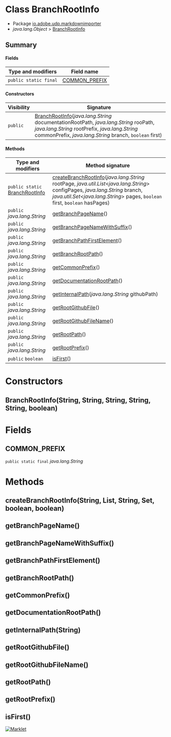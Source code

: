 # Class BranchRootInfo

* Package [io.adobe.udp.markdownimporter](README.html)
* *java.lang.Object* > [BranchRootInfo](BranchRootInfo.html)




## Summary
#### Fields
| Type and modifiers | Field name |
| --- | --- |
| `public static final` | [COMMON_PREFIX](#common_prefix) |

#### Constructors
| Visibility | Signature |
| --- | --- |
| `public` | [BranchRootInfo](#branchrootinfostring-string-string-string-string-boolean)(*java.lang.String* documentationRootPath, *java.lang.String* rooPath, *java.lang.String* rootPrefix, *java.lang.String* commonPrefix, *java.lang.String* branch, `boolean` first) |

#### Methods
| Type and modifiers | Method signature |
| --- | --- |
| `public static` [BranchRootInfo](BranchRootInfo.html) | [createBranchRootInfo](#createbranchrootinfostring-list-string-set-boolean-boolean)(*java.lang.String* rootPage, *java.util.List*<*java.lang.String*> configPages, *java.lang.String* branch, *java.util.Set*<*java.lang.String*> pages, `boolean` first, `boolean` hasPages) |
| `public` *java.lang.String* | [getBranchPageName](#getbranchpagename)() |
| `public` *java.lang.String* | [getBranchPageNameWithSuffix](#getbranchpagenamewithsuffix)() |
| `public` *java.lang.String* | [getBranchPathFirstElement](#getbranchpathfirstelement)() |
| `public` *java.lang.String* | [getBranchRootPath](#getbranchrootpath)() |
| `public` *java.lang.String* | [getCommonPrefix](#getcommonprefix)() |
| `public` *java.lang.String* | [getDocumentationRootPath](#getdocumentationrootpath)() |
| `public` *java.lang.String* | [getInternalPath](#getinternalpathstring)(*java.lang.String* githubPath) |
| `public` *java.lang.String* | [getRootGithubFile](#getrootgithubfile)() |
| `public` *java.lang.String* | [getRootGithubFileName](#getrootgithubfilename)() |
| `public` *java.lang.String* | [getRootPath](#getrootpath)() |
| `public` *java.lang.String* | [getRootPrefix](#getrootprefix)() |
| `public` `boolean` | [isFirst](#isfirst)() |



# Constructors
## BranchRootInfo(String, String, String, String, String, boolean)





# Fields
## COMMON_PREFIX
`public static final` *java.lang.String*





# Methods
## createBranchRootInfo(String, List<String>, String, Set<String>, boolean, boolean)




## getBranchPageName()




## getBranchPageNameWithSuffix()




## getBranchPathFirstElement()




## getBranchRootPath()




## getCommonPrefix()




## getDocumentationRootPath()




## getInternalPath(String)




## getRootGithubFile()




## getRootGithubFileName()




## getRootPath()




## getRootPrefix()




## isFirst()





[![Marklet](https://img.shields.io/badge/Generated%20by-Marklet-green.svg)](https://github.com/Faylixe/marklet)